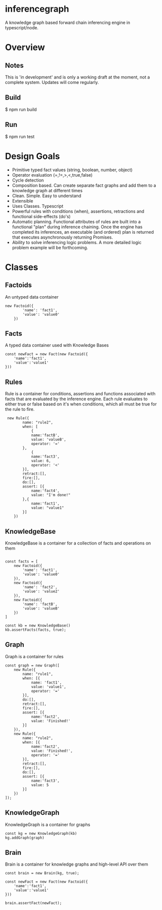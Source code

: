 # inferencegraph

A knowledge graph based forward chain inferencing engine in typescript/node.

# Overview

## Notes

This is 'in development' and is only a working draft at the moment, not a complete system. Updates will come regularly.

## Build

$ npm run build

## Run

$ npm run test

# Design Goals

- Primitive typed fact values (string, boolean, number, object)
- Operator evaluation (=,!=,>,<,true,false)
- Cycle detection
- Composition based. Can create separate fact graphs and add them to a knowledge graph at different times
- Clean. Simple. Easy to understand
- Extensible
- Uses Classes. Typescript
- Powerful rules with conditions (when), assertions, retractions and functional side-effects (do's)
- Automatic planning. Functional attributes of rules are built into a functional "plan" during inference chaining. Once the engine has completed its inferences, an executable (and ordered) plan is returned that executes asynchronously returning Promises.
- Ability to solve inferencing logic problems. A more detailed logic problem example will be forthcoming.

# Classes

## Factoids

An untyped data container

```
new Factoid({
        'name': 'fact1',
        'value': 'value0'
    })
```

## Facts

A typed data container used with Knowledge Bases

```
const newFact = new Fact(new Factoid({
    'name':'fact1',
    'value':'value1'
}))
```

## Rules

Rule is a container for conditions, assertions and functions associated with facts that are evaluated by the inference engine. Each rule evaluates to either true or false based on it's when conditions, which all must be true for the rule to fire.

```
 new Rule({
        name: "rule2",
        when: [
            {
            name:'factB',
            value: 'valueB',
            operator: '='
        },
            {
            name:'fact3',
            value: 6,
            operator: '<'
        }],
        retract:[],
        fire:[],
        do:[],
        assert: [{
            name:'fact4',
            value: "I'm done!"
        },{
            name:'fact1',
            value: "value1"
        }]
    })

```

## KnowledgeBase

KnowledgeBase is a container for a collection of facts and operations on them

```

const facts = [
    new Factoid({
        'name': 'fact1',
        'value': 'value0'
    }),
    new Factoid({
        'name': 'fact2',
        'value': 'value2'
    }),
    new Factoid({
        'name': 'factB',
        'value': 'valueB'
    })
]

const kb = new KnowledgeBase()
kb.assertFacts(facts, true);
```

## Graph

Graph is a container for rules

```
const graph = new Graph([
    new Rule({
        name: "rule1",
        when: [{
            name: 'fact1',
            value: 'value1',
            operator: '='
        }],
        do:[],
        retract:[],
        fire:[],
        assert: [{
            name:'fact2',
            value: 'Finished!'
        }]
    }),
    new Rule({
        name: "rule2",
        when: [{
            name:'fact2',
            value: 'Finished!',
            operator: '='
        }],
        retract:[],
        fire:[],
        do:[],
        assert: [{
            name:'fact3',
            value: 5
        }]
    })
]);
```

## KnowledgeGraph

KnowledgeGraph is a container for graphs

```
const kg = new KnowledgeGraph(kb)
kg.addGraph(graph)
```

## Brain

Brain is a container for knowledge graphs and high-level API over them

```
const brain = new Brain(kg, true);

const newFact = new Fact(new Factoid({
    'name':'fact1',
    'value':'value1'
}))

brain.assertFact(newFact);
```
